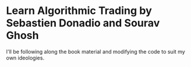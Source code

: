 # Learn Algorithmic Trading by Sebastien Donadio and Sourav Ghosh

I'll be following along the book material and modifying the code to suit my own ideologies.
